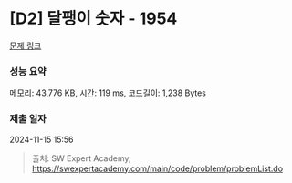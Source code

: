 # [D2] 달팽이 숫자 - 1954 

[문제 링크](https://swexpertacademy.com/main/code/problem/problemDetail.do?contestProbId=AV5PobmqAPoDFAUq) 

### 성능 요약

메모리: 43,776 KB, 시간: 119 ms, 코드길이: 1,238 Bytes

### 제출 일자

2024-11-15 15:56



> 출처: SW Expert Academy, https://swexpertacademy.com/main/code/problem/problemList.do